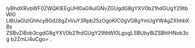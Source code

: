 IyBhdXRvbWF0ZWQKIEEgUHl0aG9uIGNvZGUgdG8gYXV0b21hdGUgY29tbWl0
LiBUaGlzIGhhcyB0d28gZnVuY3Rpb25zOgoKIC0gVG8gYmUgYW4gZXhhbXBs
ZSBvZiBob3cgdG8gYXV0b21hdGUgY29tbWl0LgogLSBUbyBiZSBhIHNob3cg
b2ZmLi4uCgo=
.